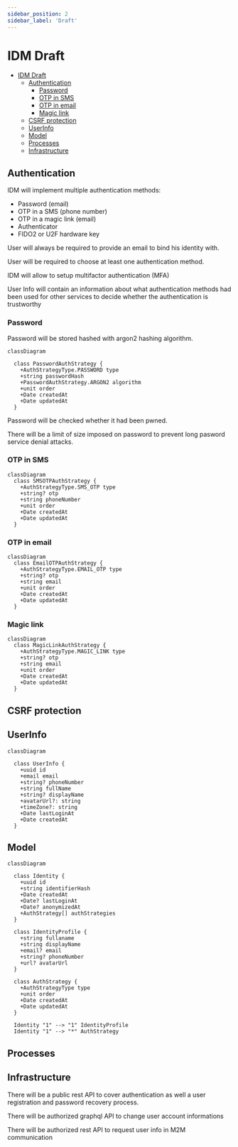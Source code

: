 ```yaml
---
sidebar_position: 2
sidebar_label: 'Draft'
---
```


# IDM Draft

- [IDM Draft](#idm-draft)
  - [Authentication](#authentication)
    - [Password](#password)
    - [OTP in SMS](#otp-in-sms)
    - [OTP in email](#otp-in-email)
    - [Magic link](#magic-link)
  - [CSRF protection](#csrf-protection)
  - [UserInfo](#userinfo)
  - [Model](#model)
  - [Processes](#processes)
  - [Infrastructure](#infrastructure)

## Authentication

IDM will implement multiple authentication methods:

- Password (email)
- OTP in a SMS (phone number)
- OTP in a magic link (email)
- Authenticator
- FIDO2 or U2F hardware key

User will always be required to provide an email to bind his identity with.

User will be required to choose at least one authentication method.

IDM will allow to setup multifactor authentication (MFA)

User Info will contain an information about what authentication methods had
been used for other services to decide whether the authentication is trustworthy

### Password

Password will be stored hashed with argon2 hashing algorithm.

```mermaid
classDiagram

  class PasswordAuthStrategy {
    +AuthStrategyType.PASSWORD type
    +string passwordHash
    +PasswordAuthStrategy.ARGON2 algorithm
    +unit order
    +Date createdAt
    +Date updatedAt
  }
```

Password will be checked whether it had been pwned.

There will be a limit of size imposed on password to prevent long pasword service
denial attacks.

### OTP in SMS

```memrmaid
classDiagram
  class SMSOTPAuthStrategy {
    +AuthStrategyType.SMS_OTP type
    +string? otp
    +string phoneNumber
    +unit order
    +Date createdAt
    +Date updatedAt
  }
```

### OTP in email

```mermaid
classDiagram
  class EmailOTPAuthStrategy {
    +AuthStrategyType.EMAIL_OTP type
    +string? otp
    +string email
    +unit order
    +Date createdAt
    +Date updatedAt
  }
```

### Magic link

```mermaid
classDiagram
  class MagicLinkAuthStrategy {
    +AuthStrategyType.MAGIC_LINK type
    +string? otp
    +string email
    +unit order
    +Date createdAt
    +Date updatedAt
  }
```

## CSRF protection

## UserInfo

```mermaid
classDiagram

  class UserInfo {
    +uuid id
    +email email
    +string? phoneNumber
    +string fullName
    +string? displayName
    +avatarUrl?: string
    +timeZone?: string
    +Date lastLoginAt
    +Date createdAt
  }
```

## Model

```mermaid
classDiagram

  class Identity {
    +uuid id
    +string identifierHash
    +Date createdAt
    +Date? lastLoginAt
    +Date? anonymizedAt
    +AuthStrategy[] authStrategies
  }

  class IdentityProfile {
    +string fullaname
    +string displayName
    +email? email
    +string? phoneNumber
    +url? avatarUrl
  }

  class AuthStrategy {
    +AuthStrategyType type
    +unit order
    +Date createdAt
    +Date updatedAt
  }

  Identity "1" --> "1" IdentityProfile
  Identity "1" --> "*" AuthStrategy
```

## Processes

## Infrastructure

There will be a public rest API to cover authentication as well a user registration
and password recovery process.

There will be authorized graphql API to change user account informations

There will be authorized rest API to request user info in M2M communication
